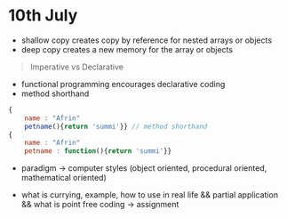 # 10th July

- shallow copy creates copy by reference for nested arrays or objects
- deep copy creates a new memory for the array or objects

> Imperative vs Declarative

- functional programming encourages declarative coding
- method shorthand

```js
{
    name : "Afrin"
    petname(){return 'summi'}} // method shorthand
{
    name : "Afrin"
    petname : function(){return 'summi'}}
```

- paradigm -> computer styles (object oriented, procedural oriented, mathematical oriented)

- what is currying, example, how to use in real life && partial application && what is point free coding -> assignment


